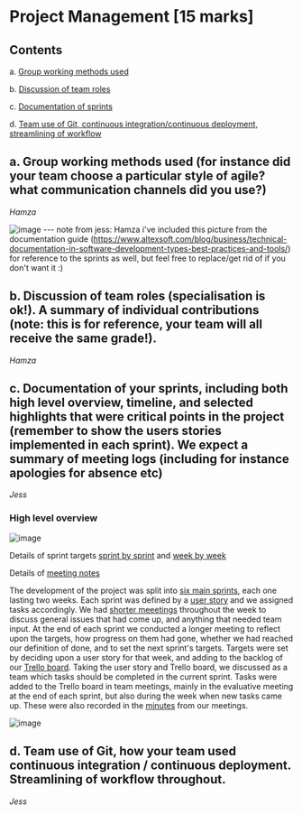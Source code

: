 # Project Management [15 marks]

## Contents
a. [Group working methods used](https://github.com/jess-mw/desk23/tree/main/Documentation/4.%20Sprints%20and%20Project%20Management#a-group-working-methods-used-for-instance-did-your-team-choose-a-particular-style-of-agile-what-communication-channels-did-you-use)

b. [Discussion of team roles](https://github.com/jess-mw/desk23/tree/main/Documentation/4.%20Sprints%20and%20Project%20Management#b-discussion-of-team-roles-specialisation-is-ok-a-summary-of-individual-contributions-note-this-is-for-reference-your-team-will-all-receive-the-same-grade)

c. [Documentation of sprints](https://github.com/jess-mw/desk23/tree/main/Documentation/4.%20Sprints%20and%20Project%20Management#c-documentation-of-your-sprints-including-both-high-level-overview-timeline-and-selected-highlights-that-were-critical-points-in-the-project-remember-to-show-the-users-stories-implemented-in-each-sprint-we-expect-a-summary-of-meeting-logs-including-for-instance-apologies-for-absence-etc)

d. [Team use of Git, continuous integration/continuous deployment, streamlining of workflow](https://github.com/jess-mw/desk23/tree/main/Documentation/4.%20Sprints%20and%20Project%20Management#d-team-use-of-git-how-your-team-used-continuous-integration--continuous-deployment-streamlining-of-workflow-throughout)

## a. Group working methods used (for instance did your team choose a particular style of agile? what communication channels did you use?)
*Hamza*

![image](https://user-images.githubusercontent.com/45073537/117444484-70766e00-af31-11eb-8d68-ae0e3aed4067.png)
--- note from jess: Hamza i've included this picture from the documentation guide (https://www.altexsoft.com/blog/business/technical-documentation-in-software-development-types-best-practices-and-tools/) for reference to the sprints as well, but feel free to replace/get rid of if you don't want it :)

## b. Discussion of team roles (specialisation is ok!). A summary of individual contributions (note: this is for reference, your team will all receive the same grade!).
*Hamza*

## c. Documentation of your sprints, including both high level overview, timeline, and selected highlights that were critical points in the project (remember to show the users stories implemented in each sprint). We expect a summary of meeting logs (including for instance apologies for absence etc)
*Jess*

### High level overview

![image](https://user-images.githubusercontent.com/45073537/117454218-cd782100-af3d-11eb-8935-9712b1dcd551.png)

Details of sprint targets [sprint by sprint](https://github.com/jess-mw/desk23/blob/main/Documentation/4.%20Sprints%20and%20Project%20Management/3.%20Sprints.md#sprint-by-sprint-1) and [week by week](https://github.com/jess-mw/desk23/blob/main/Documentation/4.%20Sprints%20and%20Project%20Management/3.%20Sprints.md#week-by-week-1)

Details of [meeting notes](https://github.com/jess-mw/desk23/tree/main/Documentation/4.%20Sprints%20and%20Project%20Management/Minutes)

The development of the project was split into [six main sprints](https://github.com/jess-mw/desk23/blob/main/Documentation/4.%20Sprints%20and%20Project%20Management/3.%20Sprints.md#sprint-by-sprint-1), each one lasting two weeks. Each sprint was defined by a [user story](https://github.com/jess-mw/desk23/blob/de9f01ae9e2cbb21b6e4b16f7435eaf4cd2fdb4d/Documentation/3.%20UX%20Design/9.%20User%20Stories.md) and we assigned tasks accordingly. We had [shorter meeetings](https://github.com/jess-mw/desk23/tree/main/Documentation/4.%20Sprints%20and%20Project%20Management/Minutes) throughout the week to discuss general issues that had come up, and anything that needed team input. At the end of each sprint we conducted a longer meeting to reflect upon the targets, how progress on them had gone, whether we had reached our definition of done, and to set the next sprint's targets. Targets were set by deciding upon a user story for that week, and adding to the backlog of our [Trello board](https://trello.com/b/iPzVt2TT/literacy-rates-around-the-world). Taking the user story and Trello board, we discussed as a team which tasks should be completed in the current sprint. Tasks were added to the Trello board in team meetings, mainly in the evaluative meeting at the end of each sprint, but also during the week when new tasks came up. These were also recorded in the [minutes](https://github.com/jess-mw/desk23/tree/main/Documentation/4.%20Sprints%20and%20Project%20Management/Minutes) from our meetings.

![image](https://user-images.githubusercontent.com/45073537/117454149-b6d1ca00-af3d-11eb-8c93-80507bf5cced.png)

## d. Team use of Git, how your team used continuous integration / continuous deployment. Streamlining of workflow throughout.
*Jess*
